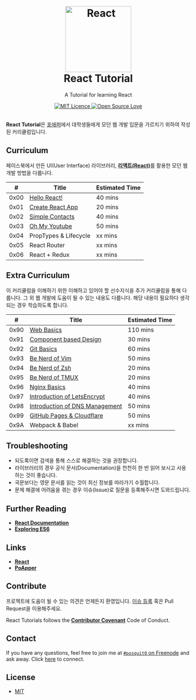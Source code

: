 <h1 align="center">
  <a href="https://github.com/posquit0/react-tutorial" title="React Tutorial">
    <img alt="React" src="https://facebook.github.io/react/img/logo.svg" width="180px" height="180px" />
  </a>
  <br />
  React Tutorial
</h1>

<p align="center">
  A Tutorial for learning React
</p>

<div align="center">
  <a href="https://opensource.org/licenses/mit-license.php">
    <img alt="MIT Licence" src="https://badges.frapsoft.com/os/mit/mit.svg?v=103" />
  </a>
  <a href="https://github.com/ellerbrock/open-source-badge/">
    <img alt="Open Source Love" src="https://badges.frapsoft.com/os/v1/open-source.svg?v=103" />
  </a>
</div>

<br />

**React Tutorial**은 [포애퍼](http://www.poapper.com)에서 대학생들에게 모던 웹 개발 입문을 가르치기 위하여 작성된 커리큘럼입니다.


## Curriculum

페이스북에서 만든 UI(User Interface) 라이브러리, [**리액트(React)**](https://facebook.github.io/react/)를 활용한 모던 웹 개발 방법을 다룹니다.

| #    | Title                                                            | Estimated Time |
| :--: |----------------------------------------------------------------- | :------------- |
| 0x00 | [Hello React!](00-hello-world/)                                  | 40 mins        |
| 0x01 | [Create React App](01-create-react-app/)                         | 20 mins        |
| 0x02 | [Simple Contacts](02-simple-contacts/)                           | 40 mins        |
| 0x03 | [Oh My Youtube](03-oh-my-youtube/)                               | 50 mins        |
| 0x04 | PropTypes & Lifecycle                                            | xx mins        |
| 0x05 | React Router                                                     | xx mins        |
| 0x06 | React + Redux                                                    | xx mins        |


## Extra Curriculum

이 커리큘럼을 이해하기 위한 이해하고 있어야 할 선수지식을 추가 커리큘럼을 통해 다룹니다. 그 외 웹 개발에 도움이 될 수 있는 내용도 다룹니다. 해당 내용이 필요하다 생각되는 경우 학습하도록 합니다.

| #    | Title                                                            | Estimated Time |
| :--: |----------------------------------------------------------------- | :------------- |
| 0x90 | [Web Basics](90-web-basics/)                                     | 110 mins       |
| 0x91 | [Component based Design](91-component-based-design/)             | 30 mins        |
| 0x92 | [Git Basics](92-git-basics/)                                     | 60 mins        |
| 0x93 | [Be Nerd of Vim](93-be-nerd-of-vim/)                             | 50 mins        |
| 0x94 | [Be Nerd of Zsh](94-be-nerd-of-zsh/)                             | 20 mins        |
| 0x95 | [Be Nerd of TMUX](95-be-nerd-of-tmux/)                           | 20 mins        |
| 0x96 | [Nginx Basics](96-nginx-basics/)                                 | 40 mins        |
| 0x97 | [Introduction of LetsEncrypt](97-intro-of-letsencrypt/)          | 40 mins        |
| 0x98 | [Introduction of DNS Management](98-intro-of-dns/)               | 50 mins        |
| 0x99 | [GitHub Pages & Cloudflare](99-github-pages-and-cloudflare/)     | 50 mins        |
| 0x9A | Webpack & Babel                                                  | xx mins        |


## Troubleshooting

- 되도록이면 검색을 통해 스스로 해결하는 것을 권장합니다.
- 라이브러리의 경우 공식 문서(Documentation)을 천천히 한 번 읽어 보시고 사용하는 것이 좋습니다.
- 국문보다는 영문 문서를 읽는 것이 최신 정보를 따라가기 수월합니다.
- 문제 해결에 어려움을 겪는 경우 이슈(Issue)로 질문을 등록해주시면 도와드립니다.


## Further Reading

- [**React Documentation**](https://facebook.github.io/react/docs/)
- [**Exploring ES6**](http://exploringjs.com/es6/)


## Links

- [**React**](https://facebook.github.io/react)
- [**PoApper**](http://www.poapper.com)


## Contribute

프로젝트에 도움이 될 수 있는 의견은 언제든지 환영입니다. [이슈 등록](https://github.com/posquit0/react-tutorial/issues/new) 혹은 Pull Request을 이용해주세요.

React Tutorials follows the [**Contributor Covenant**](http://contributor-covenant.org/version/1/4/) Code of Conduct.


## Contact

If you have any questions, feel free to join me at [`#posquit0` on Freenode](irc://irc.freenode.net/posquit0) and ask away. Click [here](https://kiwiirc.com/client/irc.freenode.net/posquit0) to connect.


## License

- [MIT](https://github.com/posquit0/react-tutorial/blob/master/LICENSE)
